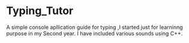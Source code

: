 # Typing_Tutor
A simple console apllication guide for typing ,I started just for learninng purpose in my Second year.
I have included various sounds using C++.
